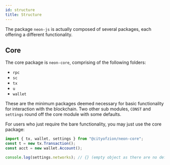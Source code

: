 ```yaml
---
id: structure
title: Structure
---
```


The package `neon-js` is actually composed of several packages, each offering a
different functionality.

## Core

The core package is `neon-core`, comprising of the following folders:

- `rpc`
- `sc`
- `tx`
- `u`
- `wallet`

These are the minimum packages deemed necessary for basic functionality for
interaction with the blockchain. Two other sub modules, `CONST` and `settings`
round off the core module with some defaults.

For users who just require the bare functionality, you may just use the core
package:

```js
import { tx, wallet, settings } from "@cityofzion/neon-core";
const t = new tx.Transaction();
const acct = new wallet.Account();

console.log(settings.networks); // {} (empty object as there are no defaults)
```